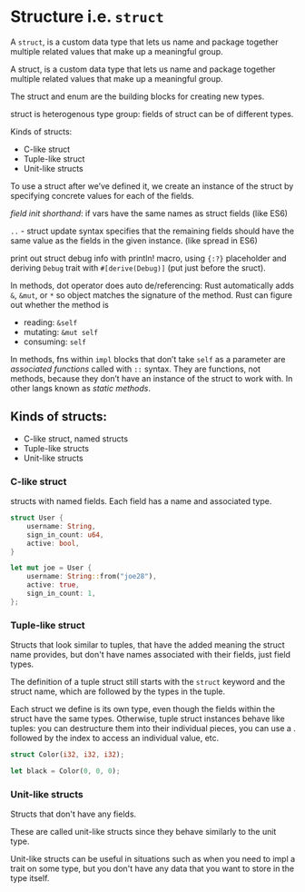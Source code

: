# Structure i.e. `struct`

A `struct`, is a custom data type that lets us name and package 
together multiple related values that make up a meaningful group.

A struct, is a custom data type that lets us name and package together multiple 
related values that make up a meaningful group.

The struct and enum are the building blocks for creating new types.

struct is heterogenous type group: fields of struct can be of different types.

Kinds of structs:
- C-like struct
- Tuple-like struct
- Unit-like structs


To use a struct after we’ve defined it, we create an instance of
the struct by specifying concrete values for each of the fields.

*field init shorthand*: if vars have the same names as struct fields (like ES6)

`..` - struct update syntax specifies that the remaining fields should have
the same value as the fields in the given instance. (like spread in ES6)

print out struct debug info with println! macro, using `{:?}` placeholder and 
  deriving `Debug` trait with `#[derive(Debug)]` (put just before the sruct).

In methods, dot operator does auto de/referencing: Rust automatically adds 
  `&`, `&mut`, or `*` so object matches the signature of the method.
  Rust can figure out whether the method is
  - reading: `&self`
  - mutating: `&mut self`
  - consuming: `self`

In methods, fns within `impl` blocks that don’t take `self` as a parameter
  are *associated functions* called with `::` syntax. They are functions, not 
  methods, because they don’t have an instance of the struct to work with.
  In other langs known as *static methods*.

## Kinds of structs:
- C-like struct, named structs
- Tuple-like structs
- Unit-like structs


### C-like struct
structs with named fields. Each field has a name and associated type.

```rust
struct User {
    username: String,
    sign_in_count: u64,
    active: bool,
}

let mut joe = User {
    username: String::from("joe28"),
    active: true,
    sign_in_count: 1,
};
```

### Tuple-like struct
Structs that look similar to tuples, that have the added meaning the struct name 
provides, but don't have names associated with their fields, just field types.

The definition of a tuple struct still starts with the `struct` keyword and the 
struct name, which are followed by the types in the tuple.

Each struct we define is its own type, even though the fields within the struct 
have the same types. Otherwise, tuple struct instances behave like tuples:
you can destructure them into their individual pieces,
you can use a . followed by the index to access an individual value, etc.


```rust
struct Color(i32, i32, i32);

let black = Color(0, 0, 0);
```



### Unit-like structs
Structs that don't have any fields.

These are called unit-like structs since they behave similarly to the unit type. 

Unit-like structs can be useful in situations such as when you need to
impl a trait on some type, but you don't have any data that you want to
store in the type itself.

